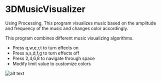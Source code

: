 # 3DMusicVisualizer
Using Processing, This program visualizes music based on the amplitude and frequency of the music and changes color accordingly.


This program combines different music visualizing algorithms.
  * Press q,w,e,r,t to turn effects on
  * Press a,s,d,f,g to turn effects off
  * Press 2,4,6,8 to navigate through space
  * Modify limit value to customize colors

![alt text](https://github.com/username/spandyandy/Music_Visualizer/Screenshots/1.png)